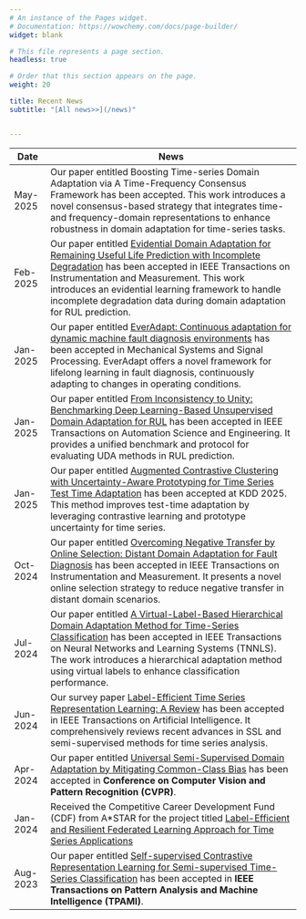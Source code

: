 ```yaml
---
# An instance of the Pages widget.
# Documentation: https://wowchemy.com/docs/page-builder/
widget: blank

# This file represents a page section.
headless: true

# Order that this section appears on the page.
weight: 20

title: Recent News
subtitle: "[All news>>](/news)"


---
```


| Date      | News                                                                                                    |
|-----------|--------------------------------------------------------------------------------------------------------|
| May-2025  | Our paper entitled Boosting Time-series Domain Adaptation via A Time-Frequency Consensus Framework has been accepted. This work introduces a novel consensus-based strategy that integrates time- and frequency-domain representations to enhance robustness in domain adaptation for time-series tasks. |
| Feb-2025  | Our paper entitled [Evidential Domain Adaptation for Remaining Useful Life Prediction with Incomplete Degradation](https://ieeexplore.ieee.org/document/10930593) has been accepted in IEEE Transactions on Instrumentation and Measurement. This work introduces an evidential learning framework to handle incomplete degradation data during domain adaptation for RUL prediction. |
| Jan-2025  | Our paper entitled [EverAdapt: Continuous adaptation for dynamic machine fault diagnosis environments](https://www.sciencedirect.com/science/article/abs/pii/S0888327025000184) has been accepted in Mechanical Systems and Signal Processing. EverAdapt offers a novel framework for lifelong learning in fault diagnosis, continuously adapting to changes in operating conditions. |
| Jan-2025  | Our paper entitled [From Inconsistency to Unity: Benchmarking Deep Learning-Based Unsupervised Domain Adaptation for RUL](https://ieeexplore.ieee.org/document/10839091) has been accepted in IEEE Transactions on Automation Science and Engineering. It provides a unified benchmark and protocol for evaluating UDA methods in RUL prediction. |
| Jan-2025  | Our paper entitled [Augmented Contrastive Clustering with Uncertainty-Aware Prototyping for Time Series Test Time Adaptation](https://arxiv.org/abs/2501.01472) has been accepted at KDD 2025. This method improves test-time adaptation by leveraging contrastive learning and prototype uncertainty for time series. |
| Oct-2024  | Our paper entitled [Overcoming Negative Transfer by Online Selection: Distant Domain Adaptation for Fault Diagnosis](https://ieeexplore.ieee.org/document/10707663) has been accepted in IEEE Transactions on Instrumentation and Measurement. It presents a novel online selection strategy to reduce negative transfer in distant domain scenarios. |
| Jul-2024  | Our paper entitled [A Virtual-Label-Based Hierarchical Domain Adaptation Method for Time-Series Classification](https://ieeexplore.ieee.org/document/10654246) has been accepted in IEEE Transactions on Neural Networks and Learning Systems (TNNLS). The work introduces a hierarchical adaptation method using virtual labels to enhance classification performance. |
| Jun-2024  | Our survey paper [Label-Efficient Time Series Representation Learning: A Review](https://ieeexplore.ieee.org/document/10601520) has been accepted in IEEE Transactions on Artificial Intelligence. It comprehensively reviews recent advances in SSL and semi-supervised methods for time series analysis. |
| Apr-2024  | Our paper entitled [Universal Semi-Supervised Domain Adaptation by Mitigating Common-Class Bias](https://arxiv.org/abs/2403.11234) has been accepted in **Conference on Computer Vision and Pattern Recognition (CVPR)**. |
| Jan-2024  | Received the Competitive Career Development Fund (CDF) from A*STAR for the project titled [Label-Efficient and Resilient Federated Learning Approach for Time Series Applications](https://www.a-star.edu.sg/cfar/news/news/grant-awards/recipients-for-a-star-career-development-fund-(cdf)-2023#:~:text=The%20A*STAR%20Career%20Development,management%20experience%20and%20seed%20funding.) |
| Aug-2023  | Our paper entitled [Self-supervised Contrastive Representation Learning for Semi-supervised Time-Series Classification](https://arxiv.org/abs/2208.06616) has been accepted in **IEEE Transactions on Pattern Analysis and Machine Intelligence (TPAMI)**. |

